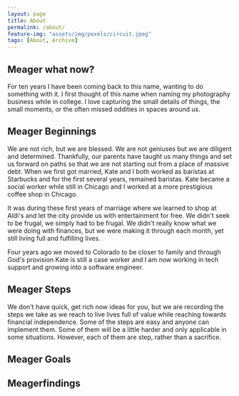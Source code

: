 ```yaml
---
layout: page
title: About
permalink: /about/
feature-img: "assets/img/pexels/circuit.jpeg"
tags: [About, Archive]
---
```


## Meager what now?

For ten years I have been coming back to this name, wanting to do something with it. I first thought of this name when naming my photography business while in college. I love capturing the small details of things, the small moments, or the often missed oddities in spaces around us.

## Meager Beginnings

We are not rich, but we are blessed. We are not geniuses but we are diligent and determined. Thankfully, our parents have taught us many things and set us forward on paths so that we are not starting out from a place of massive debt. When we first got married, Kate and I both worked as baristas at Starbucks and for the first several years, remained baristas. Kate became a social worker while still in Chicago and I worked at a more prestigious coffee shop in Chicago.

It was during these first years of marriage where we learned to shop at Aldi's and let the city provide us with entertainment for free. We didn't seek to be frugal, we simply had to be frugal. We didn't really know what we were doing with finances, but we were making it through each month, yet still living full and fulfilling lives.

Four years ago we moved to Colorado to be closer to family and through God's provision Kate is still a case worker and I am now working in tech support and growing into a software engineer.

## Meager Steps

We don't have quick, get rich now ideas for you, but we are recording the steps we take as we reach to live lives full of value while reaching towards financial independence. Some of the steps are easy and anyone can implement them. Some of them will be a little harder and only applicable in some situations. However, each of them are step, rather than a sacrifice.

## Meager Goals

## Meagerfindings

